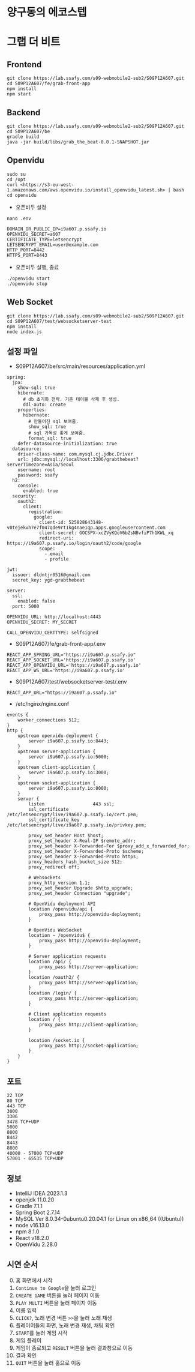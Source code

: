 # 양구동의 에코스텝

# 그랩 더 비트

## Frontend
```
git clone https://lab.ssafy.com/s09-webmobile2-sub2/S09P12A607.git
cd S09P12A607/fe/grab-front-app
npm install
npm start
```

## Backend

```
git clone https://lab.ssafy.com/s09-webmobile2-sub2/S09P12A607.git
cd S09P12A607/be
gradle build
java -jar build/libs/grab_the_beat-0.0.1-SNAPSHOT.jar
```

## Openvidu

```
sudo su
cd /opt
curl <https://s3-eu-west-1.amazonaws.com/aws.openvidu.io/install_openvidu_latest.sh> | bash
cd openvidu
```
- 오픈비두 설정
```
nano .env

DOMAIN_OR_PUBLIC_IP=i9a607.p.ssafy.io
OPENVIDU_SECRET=a607
CERTIFICATE_TYPE=letsencrypt
LETSENCRYPT_EMAIL=user@example.com
HTTP_PORT=8442
HTTPS_PORT=8443
```
- 오픈비두 실행, 종료
```
./openvidu start
./openvidu stop
```
## Web Socket

```
git clone https://lab.ssafy.com/s09-webmobile2-sub2/S09P12A607.git
cd S09P12A607/test/websocketserver-test
npm install
node index.js
```

## 설정 파일
- S09P12A607/be/src/main/resources/application.yml
```
spring:
  jpa:
    show-sql: true
    hibernate:
      # db 초기화 전략. 기존 테이블 삭제 후 생성.
      ddl-auto: create
    properties:
      hibernate:
        # 만들어진 sql 보여줌.
        show_sql: true
        # sql 가독성 좋게 보여줌.
        format_sql: true
    defer-datasource-initialization: true
  datasource:
    driver-class-name: com.mysql.cj.jdbc.Driver
    url: jdbc:mysql://localhost:3306/grabthebeat?serverTimezone=Asia/Seoul
    username: root
    password: ssafy
  h2:
    console:
      enabled: true
  security:
    oauth2:
      client:
        registration:
          google:
            client-id: 525828643148-v0tejekvh7e7f047qde9rt1kg4nae1qp.apps.googleusercontent.com
            client-secret: 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
            redirect-uri: https://i9a607.p.ssafy.io/login/oauth2/code/google
            scope:
              - email
              - profile

jwt:
  issuer: dldntjr0516@gmail.com
  secret_key: ygd-grabthebeat

server:
  ssl:
    enabled: false
  port: 5000

OPENVIDU_URL: http://localhost:4443
OPENVIDU_SECRET: MY_SECRET

CALL_OPENVIDU_CERTTYPE: selfsigned
```

- S09P12A607/fe/grab-front-app/.env
```
REACT_APP_SPRING_URL="https://i9a607.p.ssafy.io"
REACT_APP_SOCKET_URL='https://i9a607.p.ssafy.io'
REACT_APP_OPENVIDU_URL='https://i9a607.p.ssafy.io'
REACT_APP_WS_URL='https://i9a607.p.ssafy.io'
```

- S09P12A607/test/websocketserver-test/.env
```
REACT_APP_URL="https://i9a607.p.ssafy.io"
```

- /etc/nginx/nginx.conf
```
events {
    worker_connections 512;
}
http {
    upstream openvidu-deployment {
        server i9a607.p.ssafy.io:8443;
    }
    upstream server-application {
        server i9a607.p.ssafy.io:5000;
    }
    upstream client-application {
        server i9a607.p.ssafy.io:3000;
    }
    upstream socket-application {
        server i9a607.p.ssafy.io:8000;
    }
    server {
        listen                  443 ssl;
        ssl_certificate         /etc/letsencrypt/live/i9a607.p.ssafy.io/cert.pem;
        ssl_certificate_key     /etc/letsencrypt/live/i9a607.p.ssafy.io/privkey.pem;

        proxy_set_header Host $host;
        proxy_set_header X-Real-IP $remote_addr;
        proxy_set_header X-Forwarded-For $proxy_add_x_forwarded_for;
        proxy_set_header X-Forwarded-Proto $scheme;
        proxy_set_header X-Forwarded-Proto https;
        proxy_headers_hash_bucket_size 512;
        proxy_redirect off;

        # Websockets
        proxy_http_version 1.1;
        proxy_set_header Upgrade $http_upgrade;
        proxy_set_header Connection "upgrade";

        # OpenVidu deployment API
        location /openvidu/api {
            proxy_pass http://openvidu-deployment;
        }

        # OpenVidu WebSocket
        location ~ /openvidu$ {
            proxy_pass http://openvidu-deployment;
        }

        # Server application requests
        location /api/ {
            proxy_pass http://server-application;
        }
        location /oauth2/ {
            proxy_pass http://server-application;
        }
        location /login/ {
            proxy_pass http://server-application;
        }

        # Client application requests
        location / {
            proxy_pass http://client-application;
        }

        location /socket.io {
            proxy_pass http://socket-application;
        }
    }
}
```

## 포트
```
22 TCP
80 TCP
443 TCP
3000
3306
3478 TCP+UDP
5000
8000
8442
8443
8800
40000 - 57000 TCP+UDP
57001 - 65535 TCP+UDP
```

## 정보

- IntelliJ IDEA 2023.1.3
- openjdk 11.0.20
- Gradle 7.1.1
- Spring Boot 2.7.14
- MySQL  Ver 8.0.34-0ubuntu0.20.04.1 for Linux on x86_64 ((Ubuntu))
- node v16.13.0
- npm 8.1.0
- React v18.2.0
- OpenVidu 2.28.0

## 시연 순서

0. 홈 화면에서 시작
1. `Continue to Google`을 눌러 로그인
2. `CREATE GAME` 버튼을 눌러 페이지 이동
3. `PLAY MULTI` 버튼을 눌러 페이지 이동
4. 이름 입력
5. `CLICK?`, 노래 변경 버튼 `>>`을 눌러 노래 재생
6. 플레이어들의 화면, 노래 변경 재생, 채팅 확인
7. `START`를 눌러 게임 시작
8. 게임 플레이
9. 게임이 종료되고 `RESULT` 버튼을 눌러 결과창으로 이동
10. 결과 확인
11. `QUIT` 버튼을 눌러 홈으로 이동
